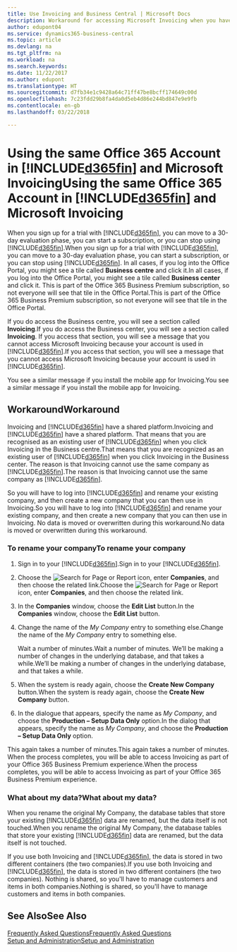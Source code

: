 ```yaml
---
title: Use Invoicing and Business Central | Microsoft Docs
description: Workaround for accessing Microsoft Invoicing when you have signed up for Dynamics 365 Business Central.
author: edupont04
ms.service: dynamics365-business-central
ms.topic: article
ms.devlang: na
ms.tgt_pltfrm: na
ms.workload: na
ms.search.keywords: 
ms.date: 11/22/2017
ms.author: edupont
ms.translationtype: HT
ms.sourcegitcommit: d7fb34e1c9428a64c71ff47be8bcff174649c00d
ms.openlocfilehash: 7c23fdd29b8fa4da0d5eb4d86e244bd847e9e9fb
ms.contentlocale: en-gb
ms.lasthandoff: 03/22/2018

---
```

# <a name="using-the-same-office-365-account-in-included365finincludesd365finlongmdmd-and-microsoft-invoicing"></a><span data-ttu-id="96b71-103">Using the same Office 365 Account in [!INCLUDE[d365fin](includes/d365fin_long_md.md)] and Microsoft Invoicing</span><span class="sxs-lookup"><span data-stu-id="96b71-103">Using the same Office 365 Account in [!INCLUDE[d365fin](includes/d365fin_long_md.md)] and Microsoft Invoicing</span></span>
<span data-ttu-id="96b71-104">When you sign up for a trial with [!INCLUDE[d365fin](includes/d365fin_md.md)], you can move to a 30-day evaluation phase, you can start a subscription, or you can stop using [!INCLUDE[d365fin](includes/d365fin_md.md)].</span><span class="sxs-lookup"><span data-stu-id="96b71-104">When you sign up for a trial with [!INCLUDE[d365fin](includes/d365fin_md.md)], you can move to a 30-day evaluation phase, you can start a subscription, or you can stop using [!INCLUDE[d365fin](includes/d365fin_md.md)].</span></span> <span data-ttu-id="96b71-105">In all cases, if you log into the Office Portal, you might see a tile called **Business centre** and click it.</span><span class="sxs-lookup"><span data-stu-id="96b71-105">In all cases, if you log into the Office Portal, you might see a tile called **Business center** and click it.</span></span> <span data-ttu-id="96b71-106">This is part of the Office 365 Business Premium subscription, so not everyone will see that tile in the Office Portal.</span><span class="sxs-lookup"><span data-stu-id="96b71-106">This is part of the Office 365 Business Premium subscription, so not everyone will see that tile in the Office Portal.</span></span>  

<span data-ttu-id="96b71-107">If you do access the Business centre, you will see a section called **Invoicing**.</span><span class="sxs-lookup"><span data-stu-id="96b71-107">If you do access the Business center, you will see a section called **Invoicing**.</span></span> <span data-ttu-id="96b71-108">If you access that section, you will see a message that you cannot access Microsoft Invoicing because your account is used in [!INCLUDE[d365fin](includes/d365fin_md.md)].</span><span class="sxs-lookup"><span data-stu-id="96b71-108">If you access that section, you will see a message that you cannot access Microsoft Invoicing because your account is used in [!INCLUDE[d365fin](includes/d365fin_md.md)].</span></span>  

<span data-ttu-id="96b71-109">You see a similar message if you install the mobile app for Invoicing.</span><span class="sxs-lookup"><span data-stu-id="96b71-109">You see a similar message if you install the mobile app for Invoicing.</span></span>  

## <a name="workaround"></a><span data-ttu-id="96b71-110">Workaround</span><span class="sxs-lookup"><span data-stu-id="96b71-110">Workaround</span></span>
<span data-ttu-id="96b71-111">Invoicing and [!INCLUDE[d365fin](includes/d365fin_md.md)] have a shared platform.</span><span class="sxs-lookup"><span data-stu-id="96b71-111">Invoicing and [!INCLUDE[d365fin](includes/d365fin_md.md)] have a shared platform.</span></span> <span data-ttu-id="96b71-112">That means that you are recognised as an existing user of [!INCLUDE[d365fin](includes/d365fin_md.md)] when you click Invoicing in the Business centre.</span><span class="sxs-lookup"><span data-stu-id="96b71-112">That means that you are recognized as an existing user of [!INCLUDE[d365fin](includes/d365fin_md.md)] when you click Invoicing in the Business center.</span></span> <span data-ttu-id="96b71-113">The reason is that Invoicing cannot use the same company as [!INCLUDE[d365fin](includes/d365fin_md.md)].</span><span class="sxs-lookup"><span data-stu-id="96b71-113">The reason is that Invoicing cannot use the same company as [!INCLUDE[d365fin](includes/d365fin_md.md)].</span></span>  

<span data-ttu-id="96b71-114">So you will have to log into [!INCLUDE[d365fin](includes/d365fin_md.md)] and rename your existing company, and then create a new company that you can then use in Invoicing.</span><span class="sxs-lookup"><span data-stu-id="96b71-114">So you will have to log into [!INCLUDE[d365fin](includes/d365fin_md.md)] and rename your existing company, and then create a new company that you can then use in Invoicing.</span></span> <span data-ttu-id="96b71-115">No data is moved or overwritten during this workaround.</span><span class="sxs-lookup"><span data-stu-id="96b71-115">No data is moved or overwritten during this workaround.</span></span>

### <a name="to-rename-your-company"></a><span data-ttu-id="96b71-116">To rename your company</span><span class="sxs-lookup"><span data-stu-id="96b71-116">To rename your company</span></span>
1.  <span data-ttu-id="96b71-117">Sign in to your [!INCLUDE[d365fin](includes/d365fin_md.md)].</span><span class="sxs-lookup"><span data-stu-id="96b71-117">Sign in to your [!INCLUDE[d365fin](includes/d365fin_md.md)].</span></span>  
2.  <span data-ttu-id="96b71-118">Choose the ![Search for Page or Report](media/ui-search/search_small.png "Search for Page or Report icon") icon, enter **Companies**, and then choose the related link.</span><span class="sxs-lookup"><span data-stu-id="96b71-118">Choose the ![Search for Page or Report](media/ui-search/search_small.png "Search for Page or Report icon") icon, enter **Companies**, and then choose the related link.</span></span>  
3.  <span data-ttu-id="96b71-119">In the **Companies** window, choose the **Edit List** button.</span><span class="sxs-lookup"><span data-stu-id="96b71-119">In the **Companies** window, choose the **Edit List** button.</span></span>  
4.  <span data-ttu-id="96b71-120">Change the name of the *My Company* entry to something else.</span><span class="sxs-lookup"><span data-stu-id="96b71-120">Change the name of the *My Company* entry to something else.</span></span>  

    <span data-ttu-id="96b71-121">Wait a number of minutes.</span><span class="sxs-lookup"><span data-stu-id="96b71-121">Wait a number of minutes.</span></span> <span data-ttu-id="96b71-122">We’ll be making a number of changes in the underlying database, and that takes a while.</span><span class="sxs-lookup"><span data-stu-id="96b71-122">We’ll be making a number of changes in the underlying database, and that takes a while.</span></span>
5.  <span data-ttu-id="96b71-123">When the system is ready again, choose the **Create New Company** button.</span><span class="sxs-lookup"><span data-stu-id="96b71-123">When the system is ready again, choose the **Create New Company** button.</span></span>  
6.  <span data-ttu-id="96b71-124">In the dialogue that appears, specify the name as *My Company*, and choose the **Production – Setup Data Only** option.</span><span class="sxs-lookup"><span data-stu-id="96b71-124">In the dialog that appears, specify the name as *My Company*, and choose the **Production – Setup Data Only** option.</span></span>  

<span data-ttu-id="96b71-125">This again takes a number of minutes.</span><span class="sxs-lookup"><span data-stu-id="96b71-125">This again takes a number of minutes.</span></span> <span data-ttu-id="96b71-126">When the process completes, you will be able to access Invoicing as part of your Office 365 Business Premium experience.</span><span class="sxs-lookup"><span data-stu-id="96b71-126">When the process completes, you will be able to access Invoicing as part of your Office 365 Business Premium experience.</span></span>  

### <a name="what-about-my-data"></a><span data-ttu-id="96b71-127">What about my data?</span><span class="sxs-lookup"><span data-stu-id="96b71-127">What about my data?</span></span>
<span data-ttu-id="96b71-128">When you rename the original My Company, the database tables that store your existing [!INCLUDE[d365fin](includes/d365fin_md.md)] data are renamed, but the data itself is not touched.</span><span class="sxs-lookup"><span data-stu-id="96b71-128">When you rename the original My Company, the database tables that store your existing [!INCLUDE[d365fin](includes/d365fin_md.md)] data are renamed, but the data itself is not touched.</span></span>  

<span data-ttu-id="96b71-129">If you use both Invoicing and [!INCLUDE[d365fin](includes/d365fin_md.md)], the data is stored in two different containers (the two companies).</span><span class="sxs-lookup"><span data-stu-id="96b71-129">If you use both Invoicing and [!INCLUDE[d365fin](includes/d365fin_md.md)], the data is stored in two different containers (the two companies).</span></span> <span data-ttu-id="96b71-130">Nothing is shared, so you'll have to manage customers and items in both companies.</span><span class="sxs-lookup"><span data-stu-id="96b71-130">Nothing is shared, so you'll have to manage customers and items in both companies.</span></span>  

## <a name="see-also"></a><span data-ttu-id="96b71-131">See Also</span><span class="sxs-lookup"><span data-stu-id="96b71-131">See Also</span></span>
[<span data-ttu-id="96b71-132">Frequently Asked Questions</span><span class="sxs-lookup"><span data-stu-id="96b71-132">Frequently Asked Questions</span></span>](across-faq.md)  
[<span data-ttu-id="96b71-133">Setup and Administration</span><span class="sxs-lookup"><span data-stu-id="96b71-133">Setup and Administration</span></span>](admin-setup-and-administration.md)  

